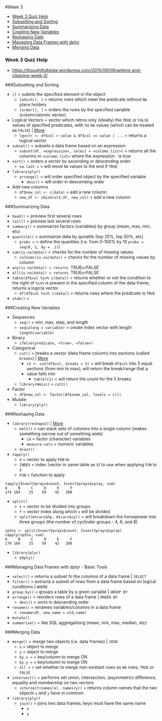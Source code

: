 #Week 3

* [Week 3 Quiz Help](https://github.com/SeaSmith1018/DSSnotes/blob/master/Getting-and-Cleaning-Data/Week3.MD#week-3-quiz-help)
* [Subsetting and Sorting](https://github.com/SeaSmith1018/DSSnotes/blob/master/Getting-and-Cleaning-Data/Week3.MD#subsetting-and-sorting)
* [Summarizing Data](https://github.com/SeaSmith1018/DSSnotes/blob/master/Getting-and-Cleaning-Data/Week3.MD#summarizing-data)
* [Creating New Variables](https://github.com/SeaSmith1018/DSSnotes/blob/master/Getting-and-Cleaning-Data/Week3.MD#creating-new-variables)
* [Reshaping Date](https://github.com/SeaSmith1018/DSSnotes/blob/master/Getting-and-Cleaning-Data/Week3.MD#reshaping-data)
* [Managing Data Frames with dplyr](https://github.com/SeaSmith1018/DSSnotes/blob/master/Getting-and-Cleaning-Data/Week3.MD#managing-data-frames-with-dplyr---basic-tools)
* [Merging Data](https://github.com/SeaSmith1018/DSSnotes/blob/master/Getting-and-Cleaning-Data/Week3.MD#merging-data)

### Week 3 Quiz Help
* https://thoughtfulbloke.wordpress.com/2015/09/09/getting-and-cleaning-week-3/

###Subsetting and Sorting
* `[]` = subets the specified element in the object
  * `[which(), ]` = returns rows which meet the predicate without `NA` place holders
  * `[order(), ]` = orders the rows by the specified variable (column/atomic vector)
* Logical Vectors = vector which retrns only (ideally) the `TRUE` or `FALSE` values of specified predicates, with no `NA` values (which can be treated as `FALSE`) | [More](http://stackoverflow.com/questions/14659001/create-a-logical-vector-in-r-and-use-which-function)
  * `lgvctr <- df$col > value & df$col == value | ...` = returns a logical vector
* `subset()` = subsets a data frame based on an expression
  * `subset(df, <expression>, select = <column_list>)` = returns all the columns in `<column_list>` where the expression `<expression> is true
* `sort()` = orders a vector by ascending or descending order
  * `na.last =` = will move `NA` values to the end if `TRUE`
* `library(plyr)`
  * `arrange()` = will order specified object by the specified variable
    * `desc()` = will order in descending order
* Add new columns
  * `df$new_col <- c(data)` = add a new column
  * `new_df <- cbind(old_df, new_col)` = add a new column

###Summarizing Data
* `head()` = preview first several rows
* `tail()` = preview last several rows
* `summary()` = summarize factors (variables) by group (mean, max, min, etc)
* `quantile()` = summarize data by qunatile (top 25%, top 50%, etc)
  * `probs =` = define the quantiles (i.e. from 0-100% by 10 `probs = seq(0, 1, by = .1)`)
* `sum(is.na(data))` = checks for the number of missing values
  * `colSums(is.na(data))` = checks for the number of missing values by column
* `any(is.na(data)) = returns `TRUE` or `FALSE`
* `all(is.na(data)) = returns `TRUE` or `FALSE`
* `table(df$col %in% c(data))` = returns whether or not the condition to the right of `%in%` is present in the specified column of the data frame; returns a logicla vector
  * `df[df$col %in% c(data)]` = returns rows where the predicate is `TRUE`
* `xtab()` =

###Creating New Variables
* Sequences
  * `seq()` = min, max, step, and length
  * `seq(along = variable)` = create index vector with length `length(variable)`
* Binary
  * `ifelse(predicate, <true>, <false>)`
* Categorical
  * `cut()` = breaks a vector (data frame column) into sections (called `breaks`) | [More](http://www.r-bloggers.com/r-function-of-the-day-cut/)
    * `c1 <- cut(df$col, breaks = 5)` = will break `df$col` into 5 equal sections (from min to max); will return the break/range that a
    * value falls into
      * `table(c1)` = will return the count for the 5 breaks
  * `library(Hmisc)` = `cut2()`
* Factor
  * `df$new_col <- factor(df$some_col, levels = c())`
* Mutate
  * `library(plyr)`

###Reshaping Data
* `library(reshape2)` | [More](http://seananderson.ca/2013/10/19/reshape.html)
  * `melt()` = can stack sets of columns into a single column (makes something narrow out of something wide)
    * `id` = factor (character) variables
    * `measure.vars` = numeric variables
  * `dcast()` 
* `tapply()`
  * `X` = vector to apply `FUN` to
  * `INDEX` = index (vector in same table as `X`) to use when applying `FUN` to `X`
  * `FUN` = function to apply
```
tapply(InsectSprays$count, InsectSprays$spray, sum)
A     B     C     D     E     F
174 184    25    59    42   200
```
* `split()`
  * `x` = vector to be divided into groups
  * `f` = vector index along which `x` will be divided
  * `split(mtcars$hp, mtcars$cyl)` = will breakdown the horsepower into three groups (the number of cyclinder groups - 4, 6, and 8)
```
spIns <- split(InsectSprays$count, InsectSprays$spray)
sapply(spIns, sum)
A     B     C     D     E     F
174 184    25    59    42   200
```
* `library(plyr)`
  * `ddply()`

###Managing Data Frames with dplyr - Basic Tools
* `select()` = returns a subset fo the columns of a data frame | `SELECT`
* `filter()` = extracts a subset of rows from a data frame based on logical conditions  | `WHERE`
* `group_by()` = groups a table by a given variable | `GROUP BY`
* `arrange()` = reorders rows of a data frame | `ORDER BY`
  * `desc()` = sorts in descending order
* `rename()` = renames variables/columns in a data frame
  * `rename(df, new_name = old_name)`
* `mutate()`
* `summarise()` = like SQL aggregationg (mean, min, max, median, etc)

###Merging Data
* `merge()` = merge two objects (i.e. data frames) | `JOIN`
  * `x` = object to merge
  * `y` = object to merge
  * `by.x =` = key/column to merge ON
  * `by.y =` = key/column to merge ON
  * `all =` = set whether to merge non-existant rows as `NA` rows; `TRUE` or `FALSE`
* `intersect()` = performs set union, intersection, (asymmetric) difference, equality and membership on two vectors
  * `intersect(names(x), names(y))` = returns column names that the two objects `x` and `y` have in common
* `library(plyr)`
  * `join()` = joins two data frames; keys must have the same name
    * `x`
    * `y`
